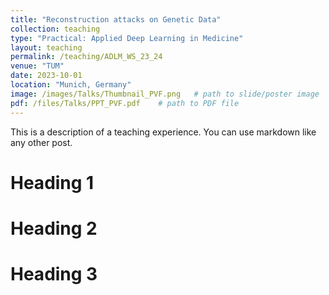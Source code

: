 ```yaml
---
title: "Reconstruction attacks on Genetic Data"
collection: teaching
type: "Practical: Applied Deep Learning in Medicine"
layout: teaching
permalink: /teaching/ADLM_WS_23_24
venue: "TUM"
date: 2023-10-01
location: "Munich, Germany"
image: /images/Talks/Thumbnail_PVF.png   # path to slide/poster image
pdf: /files/Talks/PPT_PVF.pdf    # path to PDF file
---
```

This is a description of a teaching experience. You can use markdown like any other post.

Heading 1
======

Heading 2
======

Heading 3
======